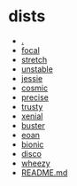 dists
========================

- [.](.)
- [focal](focal)
- [stretch](stretch)
- [unstable](unstable)
- [jessie](jessie)
- [cosmic](cosmic)
- [precise](precise)
- [trusty](trusty)
- [xenial](xenial)
- [buster](buster)
- [eoan](eoan)
- [bionic](bionic)
- [disco](disco)
- [wheezy](wheezy)
- [README.md](README.md)
